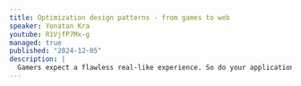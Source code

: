 ```yaml
---
title: Optimization design patterns - from games to web
speaker: Yonatan Kra
youtube: R1VjfP7Mx-g
managed: true
published: "2024-12-05"
description: |
  Gamers expect a flawless real-like experience. So do your applications users. Utilizing techniques that are heavily used in games, can help you boost your app’s performance and also save you money in cloud expanses. We’ll see how you can save on CPU, memory and bandwidth with these techniques.
---
```

